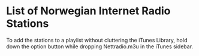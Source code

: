 List of Norwegian Internet Radio Stations
=========================================

To add the stations to a playlist without cluttering the iTunes Library, hold down the option button while dropping Nettradio.m3u in the iTunes sidebar.